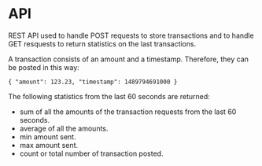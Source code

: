 # API
REST API used to handle POST requests to store transactions and to handle GET resquests to return statistics on the last transactions.

A transaction consists of an amount and a timestamp. Therefore, they can be posted in this way:

``{
  "amount": 123.23,
  "timestamp": 1489794691000
}``

The following statistics from the last 60 seconds are returned:
- sum of all the amounts of the transaction requests from the last 60 seconds.
- average of all the amounts.
- min amount sent.
- max amount sent.
- count or total number of transaction posted.
